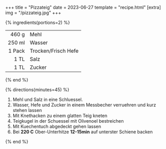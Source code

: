 +++
title = "Pizzateig"
date = 2023-06-27
template = "recipe.html"
[extra]
img = "/pizzateig.jpg"
+++

{% ingredients(portions=2) %}

|        |                     |
|-:      |:-                   |
| 460 g  | Mehl                |
| 250 ml | Wasser              |
| 1 Pack | Trocken/Frisch Hefe |
| 1 TL   | Salz                |
| 1 TL   | Zucker              |

{% end %}

{% directions(minutes=45) %}

1. Mehl und Salz in eine Schluessel.
2. Wasser, Hefe und Zucker in einem Messbecher verruehren und kurz stehen lassen
3. Mit Knethacken zu einem glatten Teig kneten
4. Teigkugel in der Schuessel mit Olivenoel bestreichen
5. Mit Kuechentuch abgedeckt gehen lassen
6. Bei **220 C** Ober-Unterhitze **12-15min** auf unterster Schiene backen

{% end %}
